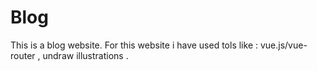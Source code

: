 # Blog
This is a blog website. For this website i have used tols like : vue.js/vue-router , undraw illustrations .
